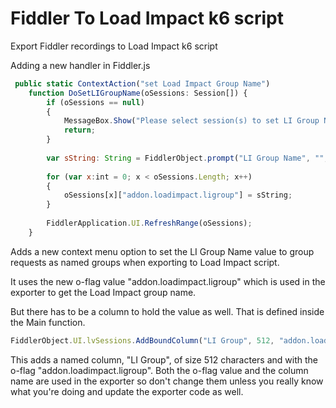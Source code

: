 # Fiddler To Load Impact k6 script
Export Fiddler recordings to Load Impact k6 script

Adding a new handler in Fiddler.js

```js
 public static ContextAction("set Load Impact Group Name")
    function DoSetLIGroupName(oSessions: Session[]) {
        if (oSessions == null) 
        {
            MessageBox.Show("Please select session(s) to set LI Group Name for", "No action");
            return;
        }
        
        var sString: String = FiddlerObject.prompt("LI Group Name", "", "LI Group Name");
        
        for (var x:int = 0; x < oSessions.Length; x++) 
        {
            oSessions[x]["addon.loadimpact.ligroup"] = sString;
        }
        
        FiddlerApplication.UI.RefreshRange(oSessions);
    }
```

Adds a new context menu option to set the LI Group Name value to group requests as named groups when exporting to Load Impact script.

It uses the new o-flag value "addon.loadimpact.ligroup" which is used in the exporter to get the Load Impact group name.

But there has to be a column to hold the value as well. That is defined inside the Main function.

```js
FiddlerObject.UI.lvSessions.AddBoundColumn("LI Group", 512, "addon.loadimpact.ligroup");
```

This adds a named column, "LI Group", of size 512 characters and with the o-flag "addon.loadimpact.ligroup". Both the o-flag value and the column name are used in the exporter so don't change them unless you really know what you're doing and update the exporter code as well.


